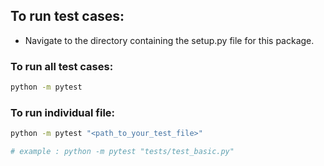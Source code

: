 ## To run test cases:

- Navigate to the directory containing the setup.py file for this package.

### To run all test cases:

```bash 
python -m pytest
```

### To run individual file:

```bash 
python -m pytest "<path_to_your_test_file>"

# example : python -m pytest "tests/test_basic.py"
```
